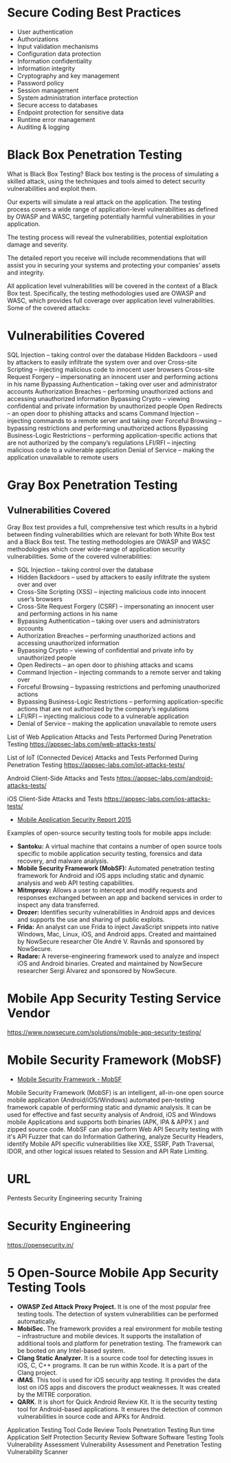 # Secure Coding Best Practices
* User authentication
* Authorizations
* Input validation mechanisms
* Configuration data protection
* Information confidentiality
* Information integrity
* Cryptography and key management
* Password policy
* Session management
* System administration interface protection
* Secure access to databases
* Endpoint protection for sensitive data
* Runtime error management
* Auditing & logging

# Black Box Penetration Testing

What is Black Box Testing?
Black box testing is the process of simulating a skilled attack, using the techniques and tools aimed to detect security vulnerabilities and exploit them.

Our experts will simulate a real attack on the application. The testing process covers a wide range of application-level vulnerabilities as defined by OWASP and WASC, targeting potentially harmful vulnerabilities in your application.

The testing process will reveal the vulnerabilities, potential exploitation damage and severity.

The detailed report you receive will include recommendations that will assist you in securing your systems and protecting your companies’ assets and integrity.

All application level vulnerabilities will be covered in the context of a Black Box test. Specifically, the testing methodologies used are OWASP and WASC, which provides full coverage over application level vulnerabilities. Some of the covered attacks:

# Vulnerabilities Covered
SQL Injection – taking control over the database
Hidden Backdoors – used by attackers to easily infiltrate the system over and over
Cross-site Scripting – injecting malicious code to innocent user browsers
Cross-site Request Forgery – impersonating an innocent user and performing actions in his name
Bypassing Authentication – taking over user and administrator accounts
Authorization Breaches – performing unauthorized actions and accessing unauthorized information
Bypassing Crypto – viewing confidential and private information by unauthorized people
Open Redirects – an open door to phishing attacks and scams
Command Injection – injecting commands to a remote server and taking over
Forceful Browsing – bypassing restrictions and performing unauthorized actions
Bypassing Business-Logic Restrictions – performing application-specific actions that are not authorized by the company’s regulations
LFI/RFI – injecting malicious code to a vulnerable application
Denial of Service – making the application unavailable to remote users


# Gray Box Penetration Testing

## Vulnerabilities Covered
Gray Box test provides a full, comprehensive test which results in a hybrid between finding vulnerabilities which are relevant for both White Box test and a Black Box test. The testing methodologies are OWASP and WASC methodologies which cover wide-range of application security vulnerabilities. Some of the covered vulnerabilities:

* SQL Injection – taking control over the database
* Hidden Backdoors – used by attackers to easily infiltrate the system over and over
* Cross-Site Scripting (XSS) – injecting malicious code into innocent user’s browsers
* Cross-Site Request Forgery (CSRF) – impersonating an innocent user and performing actions in his name
* Bypassing Authentication – taking over users and administrators accounts
* Authorization Breaches – performing unauthorized actions and accessing unauthorized information
* Bypassing Crypto – viewing of confidential and private info by unauthorized people
* Open Redirects – an open door to phishing attacks and scams
* Command Injection – injecting commands to a remote server and taking over
* Forceful Browsing – bypassing restrictions and perfoming unauthorized actions
* Bypassing Business-Logic Restrictions – performing application-specific actions that are not authorized by the company’s regulations
* LFI/RFI – injecting malicious code to a vulnerable application
* Denial of Service – making the application unavailable to remote users



List of Web Application Attacks and Tests Performed During Penetration Testing
https://appsec-labs.com/web-attacks-tests/


List of IoT (Connected Device) Attacks and Tests Performed During Penetration Testing
https://appsec-labs.com/iot-attacks-tests/

Android Client-Side Attacks and Tests
https://appsec-labs.com/android-attacks-tests/


iOS Client-Side Attacks and Tests
https://appsec-labs.com/ios-attacks-tests/


* [Mobile Application Security Report 2015](https://appsec-labs.com/wp-content/uploads/2015/08/Mobile-App-Security-Report-2015.pdf)



Examples of open-source security testing tools for mobile apps include:

* **Santoku:**  A virtual machine that contains a number of open source tools specific to mobile application security testing, forensics and data recovery, and malware analysis.
* **Mobile Security Framework (MobSF):** Automated penetration testing framework for Android and iOS apps including static and dynamic analysis and web API testing capabilities.
* **Mitmproxy:** Allows a user to intercept and modify requests and responses exchanged between an app and backend services in order to inspect any data transferred.
* **Drozer:** Identifies security vulnerabilities in Android apps and devices and supports the use and sharing of public exploits.
* **Frida:** An analyst can use Frida to inject JavaScript snippets into native Windows, Mac, Linux, iOS, and Android apps. Created and maintained by NowSecure researcher Ole André V. Ravnås and sponsored by NowSecure.
* **Radare:** A reverse-engineering framework used to analyze and inspect iOS and Android binaries. Created and maintained by NowSecure researcher Sergi Álvarez and sponsored by NowSecure.


# Mobile App Security Testing Service Vendor
https://www.nowsecure.com/solutions/mobile-app-security-testing/

# Mobile Security Framework (MobSF)
* [Mobile Security Framework - MobSF](https://github.com/MobSF/Mobile-Security-Framework-MobSF)

Mobile Security Framework (MobSF) is an intelligent, all-in-one open source mobile application (Android/iOS/Windows) automated pen-testing framework capable of performing static and dynamic analysis. It can be used for effective and fast security analysis of Android, iOS and Windows mobile Applications and supports both binaries (APK, IPA & APPX ) and zipped source code. MobSF can also perform Web API Security testing with it's API Fuzzer that can do Information Gathering, analyze Security Headers, identify Mobile API specific vulnerabilities like XXE, SSRF, Path Traversal, IDOR, and other logical issues related to Session and API Rate Limiting.

# URL


Pentests
Security Engineering
security Training

# Security Engineering
https://opensecurity.in/

# 5 Open-Source Mobile App Security Testing Tools
* **OWASP Zed Attack Proxy Project.** It is one of the most popular free testing tools. The detection of system vulnerabilities can be performed automatically.
* **MobiSec.** The framework provides a real environment for mobile testing – infrastructure and mobile devices. It supports the installation of additional tools and platform for penetration testing. The framework can be booted on any Intel-based system.
* **Clang Static Analyzer.** It is a source code tool for detecting issues in iOS, C, C++ programs. It can be run within Xcode. It is a part of the Clang project.
* **iMAS**. This tool is used for iOS security app testing. It provides the data lost on iOS apps and discovers the product weaknesses. It was created by the MITRE corporation.
* **QARK**. It is short for Quick Android Review Kit. It is the security testing tool for Android-based applications. It ensures the detection of common vulnerabilities in source code and APKs for Android.


Application Testing Tool
Code Review Tools
Penetration Testing
Run time Application Self Protection
Security Review Software
Software Testing Tools
Vulnerability Assessment
Vulnerability Assessment and Penetration Testing
Vulnerability Scanner
